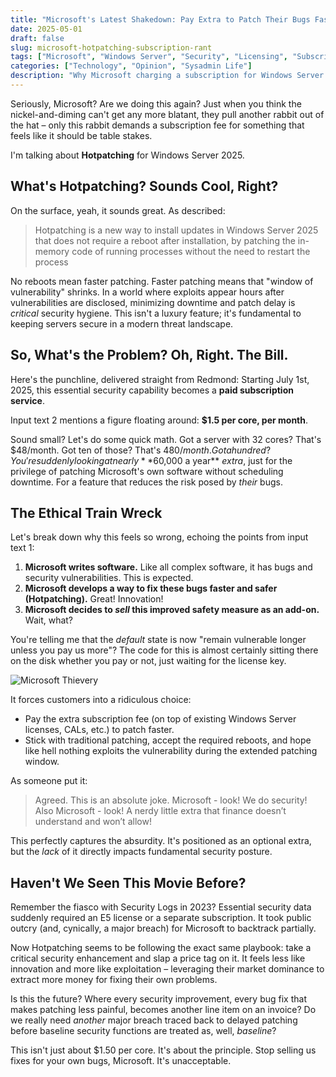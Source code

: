 ```yaml
---
title: "Microsoft's Latest Shakedown: Pay Extra to Patch Their Bugs Faster?"
date: 2025-05-01
draft: false
slug: microsoft-hotpatching-subscription-rant
tags: ["Microsoft", "Windows Server", "Security", "Licensing", "Subscription", "Hotpatching", "Rant"]
categories: ["Technology", "Opinion", "Sysadmin Life"]
description: "Why Microsoft charging a subscription for Windows Server Hotpatching feels like an exploitative move to profit from fixing their own bugs."
---
```


Seriously, Microsoft? Are we doing this again? Just when you think the nickel-and-diming can't get any more blatant, they pull another rabbit out of the hat – only this rabbit demands a subscription fee for something that feels like it should be table stakes.

I'm talking about **Hotpatching** for Windows Server 2025.

## What's Hotpatching? Sounds Cool, Right?

On the surface, yeah, it sounds great. As described:

> Hotpatching is a new way to install updates in Windows Server 2025 that does not require a reboot after installation, by patching the in-memory code of running processes without the need to restart the process

No reboots mean faster patching. Faster patching means that "window of vulnerability" shrinks. In a world where exploits appear hours after vulnerabilities are disclosed, minimizing downtime and patch delay is *critical* security hygiene. This isn't a luxury feature; it's fundamental to keeping servers secure in a modern threat landscape.

## So, What's the Problem? Oh, Right. The Bill.

Here's the punchline, delivered straight from Redmond: Starting July 1st, 2025, this essential security capability becomes a **paid subscription service**.

Input text 2 mentions a figure floating around: **$1.5 per core, per month**.

Sound small? Let's do some quick math. Got a server with 32 cores? That's $48/month. Got ten of those? That's $480/month. Got a hundred? You're suddenly looking at nearly **$60,000 a year** *extra*, just for the privilege of patching Microsoft's own software without scheduling downtime. For a feature that reduces the risk posed by *their* bugs.

## The Ethical Train Wreck

Let's break down why this feels so wrong, echoing the points from input text 1:

1.  **Microsoft writes software.** Like all complex software, it has bugs and security vulnerabilities. This is expected.
2.  **Microsoft develops a way to fix these bugs faster and safer (Hotpatching).** Great! Innovation!
3.  **Microsoft decides to *sell* this improved safety measure as an add-on.** Wait, what?

You're telling me that the *default* state is now "remain vulnerable longer unless you pay us more"? The code for this is almost certainly sitting there on the disk whether you pay or not, just waiting for the license key.

![Microsoft Thievery](/images/microsoftupdatetheft.jpeg)

It forces customers into a ridiculous choice:

*   Pay the extra subscription fee (on top of existing Windows Server licenses, CALs, etc.) to patch faster.
*   Stick with traditional patching, accept the required reboots, and hope like hell nothing exploits the vulnerability during the extended patching window.

As someone put it:

> Agreed. This is an absolute joke. Microsoft - look! We do security!
> Also Microsoft - look! A nerdy little extra that finance doesn’t understand and won’t allow!

This perfectly captures the absurdity. It's positioned as an optional extra, but the *lack* of it directly impacts fundamental security posture.

## Haven't We Seen This Movie Before?

Remember the fiasco with Security Logs in 2023? Essential security data suddenly required an E5 license or a separate subscription. It took public outcry (and, cynically, a major breach) for Microsoft to backtrack partially.

Now Hotpatching seems to be following the exact same playbook: take a critical security enhancement and slap a price tag on it. It feels less like innovation and more like exploitation – leveraging their market dominance to extract more money for fixing their own problems.

Is this the future? Where every security improvement, every bug fix that makes patching less painful, becomes another line item on an invoice? Do we really need *another* major breach traced back to delayed patching before baseline security functions are treated as, well, *baseline*?

This isn't just about $1.50 per core. It's about the principle. Stop selling us fixes for your own bugs, Microsoft. It's unacceptable.